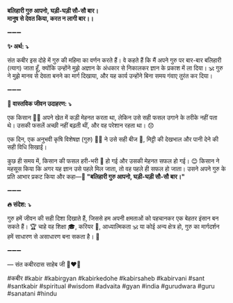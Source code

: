 **बलिहारी गुरु आपनो, घड़ी-घड़ी सौ-सौ बार।**\
**मानुष से देवत किया, करत न लागी बार।।**

➖➖➖

**✨ अर्थ: ⤵**

संत कबीर इस दोहे में गुरु की महिमा का वर्णन करते हैं। वे कहते हैं कि मैं अपने गुरु पर बार-बार बलिहारी (त्याग) जाता हूँ, क्योंकि उन्होंने मुझे अज्ञान के अंधकार से निकालकर ज्ञान के प्रकाश में ला दिया। 🕉️ गुरु ने मुझे मानव से देवता बनने का मार्ग दिखाया, और यह कार्य उन्होंने बिना समय गंवाए तुरंत कर दिया।

➖➖➖

**🌾 वास्तविक जीवन उदाहरण: ⤵**

एक किसान 👨‍🌾 अपने खेत में कड़ी मेहनत करता था, लेकिन उसे सही फसल उगाने के तरीके नहीं पता थे। उसकी फसलें अच्छी नहीं बढ़ती थीं, और वह परेशान रहता था। 😞

एक दिन, एक अनुभवी कृषि विशेषज्ञ (गुरु) 👨‍🏫 ने उसे सही बीज 🌱, मिट्टी की देखभाल और पानी देने की सही विधि सिखाई।

कुछ ही समय में, किसान की फसल हरी-भरी 🌾 हो गई और उसकी मेहनत सफल हो गई। 😊 किसान ने महसूस किया कि अगर यह ज्ञान उसे पहले मिल जाता, तो वह पहले ही सफल हो जाता। उसने अपने गुरु के प्रति आभार प्रकट किया और कहा—**📜 "बलिहारी गुरु आपनो, घड़ी-घड़ी सौ-सौ बार।"**

➖➖➖

**🔥 संदेश: ⤵**

गुरु हमें जीवन की सही दिशा दिखाते हैं, जिससे हम अपनी क्षमताओं को पहचानकर एक बेहतर इंसान बन सकते हैं। 🏆 चाहे वह शिक्षा 🎓, करियर 💼, आध्यात्मिकता 🕉️ या कोई अन्य क्षेत्र हो, गुरु का मार्गदर्शन हमें साधारण से असाधारण बना सकता है। 🌿

➖➖➖

— संत कबीरदास साहेब जी 🙏❤️💯

#कबीर #kabir #kabirgyan #kabirkedohe #kabirsaheb #kabirvani #sant #santkabir #spiritual #wisdom #advaita #gyan #india #gurudwara #guru #sanatani #hindu
